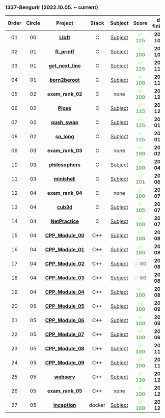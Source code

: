 ### 1337-Bengurir (2022.10.05. ~ current)


 |Order|Circle|Project|Stack|Subject|Score|date finished| End level | days earned | Project Xp |
 |:---:|:---:|:---:|:---:|:---:|:---:| :---:| :---:| :---:| :---:|
 |01|00|[**Libft**](https://github.com/ve-no/libft/)|C|[Subject](https://github.com/ve-no/1337_cursus/blob/main/CIRCLE_0/en.sub.libft.pdf)| <font color="#5cb85c">✅ **125** | **2022-10-24** | **1.05** | <font color="#5cb85c"> + **64.87** | 462
 |02|01|[**ft_printf**](https://github.com/ve-no/ft_printf/)|C|[Subject](https://github.com/ve-no/1337_cursus/blob/main/CIRCLE_1/en.sub.ft_printf.pdf)| <font color="#5cb85c">✅ **100** | **2022-10-29** | **1.44** | <font color="#5cb85c"> + **33.67** | 882
|03|01|[**get_next_line**](https:///github.com/ve-no/get_next_line/)|C|[Subject](https://github.com/ve-no/1337_cursus/blob/main/CIRCLE_1/en.sub.get_next_line.pdf)| <font color="#5cb85c">✅ **125** | **2022-11-03** | **1.94** | <font color="#5cb85c"> + **28.34** | 882
|04|01|[**born2beroot**](https://github.com/ve-no/born2beroot/)|C|[Subject](https://github.com/ve-no/1337_cursus/blob/main/CIRCLE_1/en.sub.born2beroot.pdf)| <font color="#5cb85c">✅ **100** | **2022-11-14** | **2.15** | <font color="#5cb85c"> + **13.24** | 577
|05|02|**exam_rank_02** |C|none | <font color="#5cb85c">✅ **100** | **2022-12-07** | **2.15** | <font color="#5cb85c"> **-** | -
|06|02|[**Pipex**](https://github.com/ve-no/pipex/)|C|[Subject](https://github.com/ve-no/1337_cursus/blob/main/CIRCLE_2/en.sub.pipex.pdf)| <font color="#5cb85c">✅ **125** | **2022-12-12** | **2.60** | <font color="#5cb85c"> + **25.31** | 1142
|07|02|[**push_swap**](https://github.com/ve-no/push_swap/)|C|[Subject](https://github.com/ve-no/1337_cursus/blob/main/CIRCLE_2/en.sub.push_swap.pdf)| <font color="#5cb85c">✅ **125** | **2023-01-04** | **3.17** | <font color="#5cb85c"> + **33.15** | 1855
|08|02|[**so_long**](https://github.com/ve-no/so_long/)|C|[Subject](https://github.com/ve-no/1337_cursus/blob/main/CIRCLE_2/en.sub.so_long.pdf)| <font color="#5cb85c">✅ **125** | **2023-01-18** | **3.39** | <font color="#5cb85c"> + **15.36** | 1000
|09|03|**exam_rank_03** |C|none | <font color="#5cb85c">✅ **100** | **2023-02-01** | **3.39** | <font color="#5cb85c"> **-** | -
|10|03|[**philosophers**](https://github.com/ve-no/philosophers/)|C|[Subject](https://github.com/ve-no/1337_cursus/blob/main/CIRCLE_3/en.sub.philosophers.pdf)| <font color="#5cb85c">✅ **100** | **2023-04-05** | **3.96** | <font color="#5cb85c"> + **35.81** | 3360
|11|03|[**minishell**](https://github.com/ve-no/minishell/)|C|[Subject](https://github.com/ve-no/1337_cursus/blob/main/CIRCLE_3/en.sub.minishell.pdf)| <font color="#5cb85c">✅ **101** | **2023-06-24** | **4.14** | <font color="#5cb85c"> + **26** | 2814
|12|04|**exam_rank_04** |C|none | <font color="#5cb85c">✅ **100** | **2023-07-17** | **0** | <font color="#5cb85c"> **-** | -
|13|04|[**cub3d**](https://github.com/ve-no/cub3d/)|C|[Subject](https://github.com/veno/1337_cursus/blob/main/CIRCLE_4/en.sub.cub3d.pdf)| <font color="#5cb85c">✅ **105** | **2023-07-27** | **4.49** | <font color="#5cb85c"> + **47.27** | 5775
|14|04|[**NetPractice**](https://github.com/ve-no/NetPractice/)|C|[Subject](https://github.com/ve-no/1337_cursus/blob/main/CIRCLE_4/en.sub.NetPractice.pdf)| <font color="#5cb85c">✅ **100** | **2023-07-28** | **4.67** | <font color="#5cb85c"> + **21.55** | 3160
|15|04|[**CPP_Module_00**](https://github.com/ve-no/CPP_MODULES/tree/main/MODULE_0/)|C++|[Subject](https://github.com/ve-no/1337_cursus/blob/main/CIRCLE_4/en.sub.CPP_Module_00.pdf)| <font color="#5cb85c">✅ **100** | **2023-08-06** | **4.67** | <font color="#5cb85c"> **-** | -
|16|04|[**CPP_Module_01**](https://github.com/ve-no/CPP_MODULES/tree/main/MODULE_1/)|C++|[Subject](https://github.com/ve-no/1337_cursus/blob/main/CIRCLE_4/en.sub.CPP_Module_01.pdf)| <font color="#5cb85c">✅ **100** | **2023-08-12** | **4.67** | <font color="#5cb85c"> **-** | -
|17|04|[**CPP_Module_02**](https://github.com/ve-no/CPP_MODULES/tree/main/MODULE_2/)|C++|[Subject](https://github.com/ve-no/1337_cursus/blob/main/CIRCLE_4/en.sub.CPP_Module_02.pdf)| <font color="#5cb85c">✅ **80** | **2023-08-16** | **4.67** | <font color="#5cb85c"> **-** | -
|18|04|[**CPP_Module_03**](https://github.com/ve-no/CPP_MODULES/tree/main/MODULE_3/)|C++|[Subject](https://github.com/ve-no/1337_cursus/blob/main/CIRCLE_4/en.sub.CPP_Module_03.pdf)| <font color="#5cb85c">✅ **80** | **2023-08-18** | **4.67** | <font color="#5cb85c"> **-** | -
|19|04|[**CPP_Module_04**](https://github.com/ve-no/CPP_MODULES/tree/main/MODULE_4/)|C++|[Subject](https://github.com/ve-no/1337_cursus/blob/main/CIRCLE_4/en.sub.CPP_Module_04.pdf)| <font color="#5cb85c">✅ **100** | **2023-08-23** | **5.23** | <font color="#5cb85c"> + **57.47** | 9660
|20|05|[**CPP_Module_05**](https://github.com/ve-no/CPP_MODULES/tree/main/MODULE_5/)|C++|[Subject](https://github.com/ve-no/1337_cursus/blob/main/CIRCLE_5/en.sub.CPP_Module_05.pdf)| <font color="#5cb85c">✅ **100** | **2023-09-03** | **5.23** | <font color="#5cb85c"> **-** | -
|21|05|[**CPP_Module_06**](https://github.com/ve-no/CPP_MODULES/tree/main/MODULE_6/)|C++|[Subject](https://github.com/ve-no/1337_cursus/blob/main/CIRCLE_5/en.sub.CPP_Module_06.pdf)| <font color="#5cb85c">✅ **100** | **2023-09-07** | **5.23** | <font color="#5cb85c"> **-** | -
|22|05|[**CPP_Module_07**](https://github.com/ve-no/CPP_MODULES/tree/main/MODULE_7/)|C++|[Subject](https://github.com/ve-no/1337_cursus/blob/main/CIRCLE_5/en.sub.CPP_Module_07.pdf)| <font color="#5cb85c">✅ **100** | **2023-09-08** | **5.23** | <font color="#5cb85c"> **-** | -
|23|05|[**CPP_Module_08**](https://github.com/ve-no/CPP_MODULES/tree/main/MODULE_8/)|C++|[Subject](https://github.com/ve-no/1337_cursus/blob/main/CIRCLE_5/en.sub.CPP_Module_08.pdf)| <font color="#5cb85c">✅ **100** | **2023-11-13** | **5.23** | <font color="#5cb85c"> **-** | -
|24|05|[**CPP_Module_09**](https://github.com/ve-no/CPP_MODULES/tree/main/MODULE_9/)|C++|[Subject](https://github.com/ve-no/1337_cursus/blob/main/CIRCLE_5/en.sub.CPP_Module_09.pdf)| <font color="#5cb85c">✅ **100** | **2023-11-26** | **5.83** | <font color="#5cb85c"> + **50.64** | 10042
|25|05|[**webserv**](https://github.com/ve-no/webserv/)|C++|[Subject](https://github.com/ve-no/1337_cursus/blob/main/CIRCLE_5/en.sub.webserv.pdf)| <font color="#5cb85c">✅ **110** | **2023-12-03** | **7.32** | <font color="#5cb85c"> + **98.54** | 21630
|26|05|**exam_rank_05** |C++|none | <font color="#5cb85c">✅ **100** | **2023-12-13** | **5.23** | <font color="#5cb85c"> **-** | -
|27|05|[**inception**](https://github.com/ve-no/inception/)|docker|[Subject](https://github.com/ve-no/1337_cursus/blob/main/CIRCLE_5/en.sub.inception.pdf)| <font color="#5cb85c">✅ **100** | **2023-12-31** | **8.24** | <font color="#5cb85c"> + **35.70** | 10042

